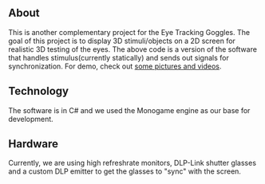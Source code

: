 ## About

This is another complementary project for the Eye Tracking Goggles. The goal of this project is to display 3D stimuli/objects on a 2D screen for realistic 3D testing of the eyes. The above code is a version of the software that handles stimulus(currently statically) and sends out signals for synchronization.
For demo, check out [some pictures and videos](https://drive.google.com/drive/folders/1AyPt1Vvx-TJJVSS_gfBMiC9Yz2GjT9Hn).

## Technology

The software is in C# and we used the Monogame engine as our base for development. 

## Hardware

Currently, we are using high refreshrate monitors, DLP-Link shutter glasses and a custom DLP emitter to get the glasses to "sync" with the screen.
